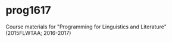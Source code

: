 # prog1617
Course materials for "Programming for Linguistics and Literature" (2015FLWTAA; 2016-2017)
